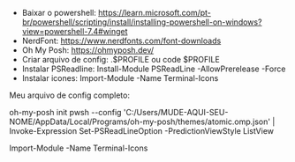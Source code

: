 - Baixar o powershell: https://learn.microsoft.com/pt-br/powershell/scripting/install/installing-powershell-on-windows?view=powershell-7.4#winget 
- NerdFont: https://www.nerdfonts.com/font-downloads
- Oh My Posh: https://ohmyposh.dev/ 
- Criar arquivo de config: .$PROFILE ou code $PROFILE  
- Instalar PSReadline: Install-Module PSReadLine -AllowPrerelease -Force
- Instalar icones: Import-Module -Name Terminal-Icons


Meu arquivo de config completo:

oh-my-posh init pwsh --config 'C:/Users/MUDE-AQUI-SEU-NOME/AppData/Local/Programs/oh-my-posh/themes/atomic.omp.json' | Invoke-Expression
Set-PSReadLineOption -PredictionViewStyle ListView

Import-Module -Name Terminal-Icons
